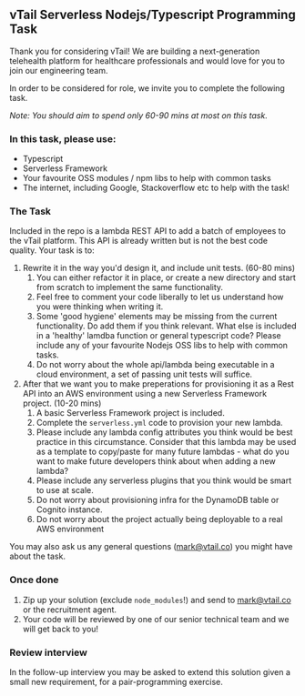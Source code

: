 ## vTail Serverless Nodejs/Typescript Programming Task

Thank you for considering vTail! We are building a next-generation telehealth platform for healthcare professionals and would love for you to join our engineering team.

In order to be considered for role, we invite you to complete the following task.

_Note: You should aim to spend only 60-90 mins at most on this task._

### In this task, please use:

- Typescript
- Serverless Framework
- Your favourite OSS modules / npm libs to help with common tasks
- The internet, including Google, Stackoverflow etc to help with the task!

### The Task

Included in the repo is a lambda REST API to add a batch of employees to the vTail platform. This API is already written but is not the best code quality.
Your task is to:

1. Rewrite it in the way you'd design it, and include unit tests. (60-80 mins)
   1. You can either refactor it in place, or create a new directory and start from scratch to implement the same functionality.
   2. Feel free to comment your code liberally to let us understand how you were thinking when writing it.
   3. Some 'good hygiene' elements may be missing from the current functionality. Do add them if you think relevant. What else is included in a 'healthy' lamdba function or general typescript code? Please include any of your favourite Nodejs OSS libs to help with common tasks.
   4. Do not worry about the whole api/lambda being executable in a cloud environment, a set of passing unit tests will suffice.
2. After that we want you to make preperations for provisioning it as a Rest API into an AWS environment using a new Serverless Framework project. (10-20 mins)
   1. A basic Serverless Framework project is included.
   2. Complete the `serverless.yml` code to provision your new lambda.
   3. Please include any lambda config attributes you think would be best practice in this circumstance. Consider that this lambda may be used as a template to copy/paste for many future lambdas - what do you want to make future developers think about when adding a new lambda?
   4. Please include any serverless plugins that you think would be smart to use at scale.
   5. Do not worry about provisioning infra for the DynamoDB table or Cognito instance.
   6. Do not worry about the project actually being deployable to a real AWS environment

You may also ask us any general questions (mark@vtail.co) you might have about the task.

### Once done

1. Zip up your solution (exclude `node_modules`!) and send to mark@vtail.co or the recruitment agent.
2. Your code will be reviewed by one of our senior technical team and we will get back to you!

### Review interview

In the follow-up interview you may be asked to extend this solution given a small new requirement, for a pair-programming exercise.
